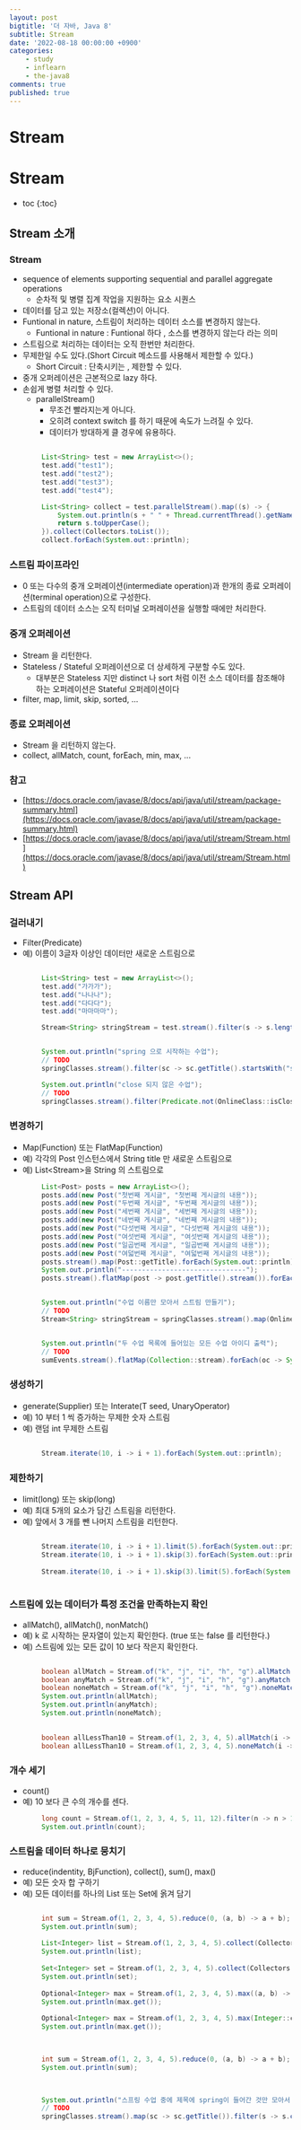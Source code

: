 ```yaml
---
layout: post
bigtitle: '더 자바, Java 8'
subtitle: Stream
date: '2022-08-18 00:00:00 +0900'
categories:
    - study
    - inflearn
    - the-java8
comments: true
published: true
---
```


# Stream

# Stream
* toc
{:toc}


## Stream 소개

### Stream 
+ sequence of elements supporting sequential and parallel aggregate operations
  + 순차적 및 병렬 집계 작업을 지원하는 요소 시퀀스
+ 데이터를 담고 있는 저장소(컬렉션)이 아니다.
+ Funtional in nature, 스트림이 처리하는 데이터 소스를 변경하지 않는다.
  + Funtional in nature : Funtional 하다 , 소스를 변경하지 않는다 라는 의미
+ 스트림으로 처리하는 데이터는 오직 한번만 처리한다.
+ 무제한일 수도 있다.(Short Circuit 메소드를 사용해서 제한할 수 있다.)
  + Short Circuit : 단축시키는 , 제한할 수 있다.
+ 중개 오퍼레이션은 근본적으로 lazy 하다.
+ 손쉽게 병렬 처리할 수 있다.
  + parallelStream()
    + 무조건 빨라지는게 아니다.
    + 오히려 context switch 를 하기 때문에 속도가 느려질 수 있다.
    + 데이터가 방대하게 클 경우에 유용하다.
  
~~~java

        List<String> test = new ArrayList<>();
        test.add("test1");
        test.add("test2");
        test.add("test3");
        test.add("test4");

        List<String> collect = test.parallelStream().map((s) -> {
            System.out.println(s + " " + Thread.currentThread().getName());
            return s.toUpperCase();
        }).collect(Collectors.toList()); 
        collect.forEach(System.out::println);

~~~

### 스트림 파이프라인
+ 0 또는 다수의 중개 오퍼레이션(intermediate operation)과 한개의 종료 오퍼레이션(terminal operation)으로 구성한다.
+ 스트림의 데이터 소스는 오직 터미널 오퍼레이션을 실행할 때에만 처리한다.

### 중개 오퍼레이션
+ Stream 을 리턴한다.
+ Stateless / Stateful 오퍼레이션으로 더 상세하게 구분할 수도 있다.
  + 대부분은 Stateless 지만 distinct 나 sort 처럼 이전 소스 데이터를 참조해야 하는 오퍼레이션은 Stateful 오퍼레이션이다
+ filter, map, limit, skip, sorted, ...

### 종료 오퍼레이션
+ Stream 을 리턴하지 않는다.
+ collect, allMatch, count, forEach, min, max, ...

### 참고
+ [https://docs.oracle.com/javase/8/docs/api/java/util/stream/package-summary.html](https://docs.oracle.com/javase/8/docs/api/java/util/stream/package-summary.html)
+ [https://docs.oracle.com/javase/8/docs/api/java/util/stream/Stream.html](https://docs.oracle.com/javase/8/docs/api/java/util/stream/Stream.html)

## Stream API

### 걸러내기
+ Filter(Predicate)
+ 예) 이름이 3글자 이상인 데이터만 새로운 스트림으로

~~~java

        List<String> test = new ArrayList<>();
        test.add("가가가");
        test.add("나나나");
        test.add("다다다");
        test.add("마마마마");

        Stream<String> stringStream = test.stream().filter(s -> s.length() > 3);


~~~

~~~java

        System.out.println("spring 으로 시작하는 수업");
        // TODO
        springClasses.stream().filter(sc -> sc.getTitle().startsWith("spring")).forEach(sc -> System.out.println(sc.getTitle()));

        System.out.println("close 되지 않은 수업");
        // TODO
        springClasses.stream().filter(Predicate.not(OnlineClass::isClosed)).forEach(sc -> System.out.println(sc.getTitle()));

~~~

### 변경하기 
+ Map(Function) 또는 FlatMap(Function)
+ 예) 각각의 Post 인스턴스에서 String title 만 새로운 스트림으로
+ 예) List<Stream<String>>을 String 의 스트림으로


~~~java
        List<Post> posts = new ArrayList<>();
        posts.add(new Post("첫번째 게시글", "첫번째 게시글의 내용"));
        posts.add(new Post("두번째 게시글", "두번째 게시글의 내용"));
        posts.add(new Post("세번째 게시글", "세번째 게시글의 내용"));
        posts.add(new Post("네번째 게시글", "네번째 게시글의 내용"));
        posts.add(new Post("다섯번째 게시글", "다섯번째 게시글의 내용"));
        posts.add(new Post("여섯번째 게시글", "여섯번째 게시글의 내용"));
        posts.add(new Post("일곱번째 게시글", "일곱번째 게시글의 내용"));
        posts.add(new Post("여덟번째 게시글", "여덟번째 게시글의 내용"));
        posts.stream().map(Post::getTitle).forEach(System.out::println);
        System.out.println("-------------------------------");
        posts.stream().flatMap(post -> post.getTitle().stream()).forEach(System.out::println);
~~~

~~~java

        System.out.println("수업 이름만 모아서 스트림 만들기");
        // TODO
        Stream<String> stringStream = springClasses.stream().map(OnlineClass::getTitle);

~~~


~~~java

        System.out.println("두 수업 목록에 들어있는 모든 수업 아이디 출력");
        // TODO
        sumEvents.stream().flatMap(Collection::stream).forEach(oc -> System.out.println(oc.getId()));

~~~

### 생성하기
+ generate(Supplier) 또는 Interate(T seed, UnaryOperator)
+ 예) 10 부터 1 씩 증가하는 무제한 숫자 스트림
+ 예) 랜덤 int 무제한 스트림

~~~java

        Stream.iterate(10, i -> i + 1).forEach(System.out::println);

~~~

### 제한하기 
+ limit(long) 또는 skip(long)
+ 예) 최대 5개의 요소가 담긴 스트림을 리턴한다.
+ 예) 앞에서 3 개를 뺀 나머지 스트림을 리턴한다.

~~~java

        Stream.iterate(10, i -> i + 1).limit(5).forEach(System.out::println);
        Stream.iterate(10, i -> i + 1).skip(3).forEach(System.out::println);
        
        Stream.iterate(10, i -> i + 1).skip(3).limit(5).forEach(System.out::println);
        
~~~

### 스트림에 있는 데이터가 특정 조건을 만족하는지 확인
+ allMatch(), allMatch(), nonMatch()
+ 예) k 로 시작하는 문자열이 있는지 확인한다. (true 또는 false 를 리턴한다.)
+ 예) 스트림에 있는 모든 값이 10 보다 작은지 확인한다.

~~~java

        boolean allMatch = Stream.of("k", "j", "i", "h", "g").allMatch(s -> s.startsWith("k"));
        boolean anyMatch = Stream.of("k", "j", "i", "h", "g").anyMatch(s -> s.startsWith("k"));
        boolean noneMatch = Stream.of("k", "j", "i", "h", "g").noneMatch(s -> s.startsWith("k"));
        System.out.println(allMatch);
        System.out.println(anyMatch);
        System.out.println(noneMatch);
        
~~~

~~~java
        boolean allLessThan10 = Stream.of(1, 2, 3, 4, 5).allMatch(i -> i < 10);
        boolean allLessThan10 = Stream.of(1, 2, 3, 4, 5).noneMatch(i -> i < 10);
~~~



### 개수 세기
+ count()
+ 예) 10 보다 큰 수의 개수를 센다.
~~~java
        long count = Stream.of(1, 2, 3, 4, 5, 11, 12).filter(n -> n > 10).count();
        System.out.println(count);      
~~~

### 스트림을 데이터 하나로 뭉치기
+ reduce(indentity, BjFunction), collect(), sum(), max()
+ 예) 모든 숫자 합 구하기
+ 예) 모든 데이터를 하나의 List 또는 Set에 옭겨 담기

~~~java

        int sum = Stream.of(1, 2, 3, 4, 5).reduce(0, (a, b) -> a + b);
        System.out.println(sum);
        
        List<Integer> list = Stream.of(1, 2, 3, 4, 5).collect(Collectors.toList());
        System.out.println(list);
        
        Set<Integer> set = Stream.of(1, 2, 3, 4, 5).collect(Collectors.toSet());
        System.out.println(set);
        
        Optional<Integer> max = Stream.of(1, 2, 3, 4, 5).max((a, b) -> a.compareTo(b));
        System.out.println(max.get());
        
        Optional<Integer> max = Stream.of(1, 2, 3, 4, 5).max(Integer::compareTo);
        System.out.println(max.get());
        
~~~

~~~java

        int sum = Stream.of(1, 2, 3, 4, 5).reduce(0, (a, b) -> a + b);
        System.out.println(sum);                
        
~~~

~~~java

        System.out.println("스프링 수업 중에 제목에 spring이 들어간 것만 모아서 List로 만들기");
        // TODO
        springClasses.stream().map(sc -> sc.getTitle()).filter(s -> s.contains("spring")).collect(Collectors.toList());

~~~


